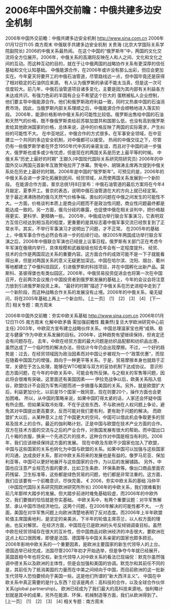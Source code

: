 # 2006年中国外交前瞻：中俄共建多边安全机制

2006年中国外交前瞻：中俄共建多边安全机制
http://www.sina.com.cn 2006年01月12日11:05 南方周末
中俄联手共建多边安全机制
    关贵海 (北京大学国际关系学院副院长)
2006的中俄关系最热闹。
在这个中国的“俄罗斯年”中，两国的文化交流将全方位展开。2006年，中俄关系的高潮将反映在人和人之间、文化和文化之间的互动。而这种互动的目的，就在于让中俄两国的战略协作关系有更深厚的信任基础和文化认知基础。
中俄能源合作，在2006年或许没有那么出彩，但应会更加实在。今年夏天将要开工的中俄石油管道，尽管路线远一点，但中国毕竟还是获得了相对稳定的石油供应来源。
有人认为俄罗斯的承诺不能太当真，但是这一次可信度较大。前几年，中俄石油管道项目诸多变化，主要是因为其内部有关利益各方未达成共识。有强力色彩的半国有企业不希望这个巨大的
蛋糕被私人企业控制，他们要主导中俄能源合作。他们和俄罗斯政府利益一致，同时又热衷中国的石油消费市场，因此，当俄罗斯内部关系理顺之后，中俄能源合作会顺畅地进入落实阶段。
2006年，能源价格影响中俄关系的可能性比较低。俄罗斯出售给中国的石油和天然气的价格，既不像俄罗斯卖给前苏联加盟共和国那么低，也没有高到俄罗斯卖给其他欧洲国家的价格，总体来说，适中的价格反映了两国的实际需求，产生纠纷的可能性不大。
在中亚地区，中俄合作的方式很多。在军事安全领域，在中亚建立一个共同的多边安全机制，对中俄都可以接受。
热闹的中俄交往之下，尽管仍有一些俄罗斯学者在怀念1950年代中苏的亲密友谊，而且对于中国的进一步强大，俄罗斯也或多或少有忧虑，但是现在的两国关系是历史上最平等的时候。
中俄关系“历史上最好的时期”
    王郦久(中国现代国际关系研究院研究员)
2006年的中国外交以两国元首新年互致贺电拉开了序幕。贺电中，胡锦涛主席再次提到中俄关系处在历史上最好的时期。2006年是中国的“俄罗斯年”。可预见的是，2006年的中俄关系会进一步深化拓展到民间、经贸领域，从而使两国关系发展到一个新阶段。
在能源合作方面，普京总统1月8日宣布：中俄石油管道的最后方案将在今年4月敲定，夏季开工。普京的表态，说明中俄石油管道在大的方向上就已经定案。
至于最近沸沸扬扬的俄乌天然气价格争端，类似的问题在中俄之间发生的可能性不大。一方面，价格谈判本质上是商业问题而不是政治性问题，商业性问题最终都是能达成一致的。另一方面，俄乌分歧的暴露，也促使中俄在相关谈判中，把价格敲得更实、更科学、更精确一些。
2005年，中俄成功举行联合军事演习，它表明双方互信已经达到相当高的程度，更重要的是其标志着中俄军事交流已经恢复到了正常水平。其实，不举行军事演习才说明出了问题，才不正常。
在2005年的基础上，中俄军事合作也必然会有进一步的后续行动。继2005年两国成功举行联合军演之后，2006年中俄联合军演也已经提上议事日程。俄罗斯有关部门正在考虑今年军演在俄境内举行，具体规模和武器层级也较去年会有一定程度提升。
经贸、技术的合作是两国双边关系的重要内容。这方面合作的成效可能不是一下子就能看得出来，但是对两国关系的意义无疑更加深远。中国在哈尔滨、沈阳、烟台、衢州等地都建立了中俄科技园区，引进俄罗斯的科技项目，并在中国孵化出新产品。莫斯科、圣彼得堡也有类似园区。2006年，中俄贸易投资促进会也将第一次在中国召开，在前两次会议推介中国投资者到俄罗斯发展的基础上，今年的会议会将注意力放到引进俄罗斯投资上来。
“最好的时期”描述了中俄关系在历史进程中走到了一个新阶段，而这种战略合作关系的发展没有止境。2006年的中俄关系，毫无疑问，将在2005年基础上再上一个新台阶。
[上一页]　[1]　[2]　[3]　[4]　[下一页]
相关专题：南方周末 

2006年中国外交前瞻：夯实中欧关系基础
http://www.sina.com.cn 2006年01月12日11:05 南方周末
化解中欧矛盾 需加强前瞻性
    戴秉然(复旦大学欧洲研究中心前主任)
2003年，中欧双方宣布建立战略伙伴关系。中国总理温家宝也用“成熟、稳定与健康”作为中欧关系发展的目标。2006年，这种趋势有望继续保持，但肯定还会有问题存在。
去年，中欧在经贸方面的最大问题是纺织品配额和纺织品出港，虽然达成了一个临时性的解决办法，但估计今年仍会出现摩擦。不过，一个好的趋势是：过去，在经贸领域因为政治因素而对中国让步被视为一个“政策优惠”，而现在随着中国国力的增强，趋向于一种更平等关系。于是，贸易摩擦本身也就趋于正常，关键在于怎么处理，能够在WTO框架与双方的妥协机制下达成协议。
意识形态方面问题，在今年的中欧关系中，可能会有所反弹。与之相关的军售等问题，因此将会很难有突破。这里面还有美国因素——
伊拉克战争以后，欧美关系陷入低谷，欧盟估计不会因为军售问题而进一步搞僵与美国的关系。另外，就是欧盟扩大后，利益更加分化，以前是15个国家一致同意，现在则要20个，操作方面也会更加困难。
所以，从中国的策略来说，如果中国盯得太紧的话，人家还会怀疑中国有所企图。但如果采取冷处理，不在乎这些东西，不与欧洲在人权问题上争论，避免其对中国提出更高要求，反而可能对我们更有利，更有助于问题的解决。
而欧盟扩大以后，从某种意义上给了中国更大的空间，中国可以借此机会争取更多的贸易及技术上的合作。最近的伽利略计划，正是中国与欧盟在技术产业方面的合作。双方在技术方面的交流与之后的产业合作，对我国发展有很大的帮助。而中国出口几十箱的衣服，换来一个先进芯片的技术，这种合作对中国是相当有利的。2006年，我们应该继续保持这方面的发展。
现在中欧及东欧不少国家也加入了欧盟，中国与这些国家的关系也转化为中国与欧盟的关系。如果中国可以加强与这些国家的沟通，达成良好关系，那对中欧关系将来的发展也是有益的。像罗马尼亚、保加利亚等，中国可以更好地展开与这些国家的合作，为以后的发展铺路。
另外，中国也应注意产业规范方面的要求，比如卫生条款、环保条款等。像出口商品里面农药残留、卫生标准等，这些都是绿色贸易的问题，他们都是非常注重的。这方面，我们应该要有一个前瞻意识，尽快完善。 €
2006，夯实中欧关系的基础
    冯仲平（中国现代国际关系研究院欧洲研究所所长)
2006年的中欧关系，我们很难看到前几年那样大踏步的发展。但大踏步前进时难免基础较虚，而2006年的中欧外交，我们要做的恰恰就是夯实基础。
中欧关系中，有两个重要议题：对华军售解禁、承认中国市场经济地位。这两个问题，在2006年解决的可能性都不大。
一方面，美国在对华军售问题上向欧洲清楚地表明了反对态度。而2006年上半年欧盟轮值主席国奥地利，是坚定的亲美派，下半年的轮值主席芬兰，以人权方面的理由，也反对解禁。
在经济方面，中国现在已是欧洲的头号反倾销调查目标。虽然中欧在经贸领域存在很大的互补性，但中国商品对欧洲经济的冲击很大，要欧洲在这点上松口很困难，即便是法国、德国等与中国关系亲密的国家也颇多顾忌。
2006年影响中欧关系的一个重要因素，是欧洲主要国家的新生代领导人的上台。德国选举已经完成，法国尽管2007年初才开始选举，但是争夺今年就已经展开，英国首相今年也将交权。新生代领导人对中欧关系的看法已现端倪：默克尔虽然强调中德关系以及欧洲的主体性，但是会加强和美国的协调。默克尔和其前任不同的是，其前任为了抵消美国的力量而在中美之间倾向于中国，而目前欧洲的这一批新生代领导人恐怕要倾向于美国一些。这是他们所谓的“新大西洋主义”。
中国在中欧关系中真正需要的是什么东西？应该是两点：高科技的合作，以及全球合作伙伴关系(global partnership)。
欧洲已经成为了我们最大的高科技来源地。伽利略计划就是其中的成果，另外在能源、环保、机械制造等方面，我们从欧洲得到了。
[上一页]　[1]　[2]　[3]　[4]
相关专题：南方周末 

